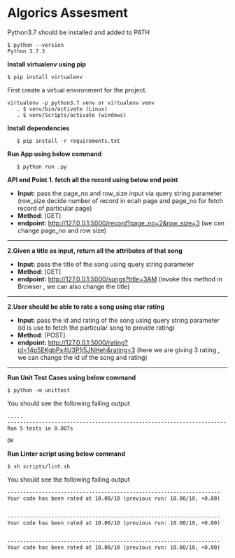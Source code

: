 # Algorics Assesment
Python3.7 should be installed and added to PATH
```
$ python --version
Python 3.7.3
```
**Install virtualenv using pip**

    $ pip install virtualenv 
   
 First create a virtual environment for the project.
 
    virtualenv -p python3.7 venv or virtualenv venv
       . $ venv/bin/activate (Linux)
       . $ venv/Scripts/activate (windows)

 **Install dependencies**
```
   $ pip install -r requirements.txt
```
 **Run App using below command**
      
       $ python run .py
        
**API end Point**
**1. fetch all the record using below end point**
- **Input:** pass the page_no and row_size input via query string parameter (row_size decide      number of record in ecah page and page_no for fetch record of particular page) 
- **Method**: [GET]
- **endpoint:** http://127.0.0.1:5000/record?page_no=2&row_size=3 (we can change page_no and row size)
---    

**2.Given a title as input, return all the attributes of that song**
- **Input:** pass the title of the song using query string parameter 
- **Method**: [GET]
- **endpoint:** http://127.0.0.1:5000/songs?title=3AM (invoke this method in Browser , we can also change the title)
---
**2.User should be able to rate a song using star rating**

- **Input:** pass the id and rating of the song using query string parameter (id is use to fetch the particular song to provide rating)
- **Method**: [POST]
- **endpoint:** http://127.0.0.1:5000/rating?id=14p5EKgbPx4U3P1j5JNHeh&rating=3 (here we are giving 3 rating , we can change the id of the song and rating)
---
**Run Unit Test Cases using below command**
            
    $ python -m unittest

You should see the following failing output
    
    .....
    ----------------------------------------------------------------------
    Ran 5 tests in 0.007s
        
    OK

**Run Linter script using below command**
            
    $ sh scripts/lint.sh

You should see the following failing output
 
    --------------------------------------------------------------------
    Your code has been rated at 10.00/10 (previous run: 10.00/10, +0.00)


    --------------------------------------------------------------------
    Your code has been rated at 10.00/10 (previous run: 10.00/10, +0.00)


    --------------------------------------------------------------------
    Your code has been rated at 10.00/10 (previous run: 10.00/10, +0.00)

    

    
